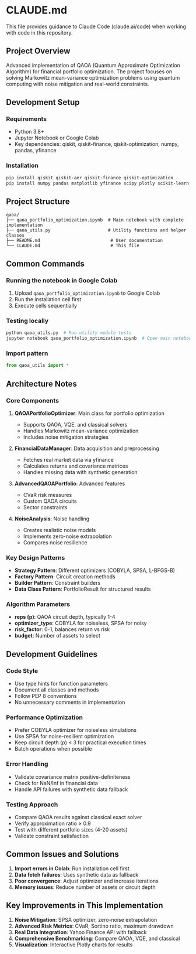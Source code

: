 # CLAUDE.md

This file provides guidance to Claude Code (claude.ai/code) when working with code in this repository.

## Project Overview

Advanced implementation of QAOA (Quantum Approximate Optimization Algorithm) for financial portfolio optimization. The project focuses on solving Markowitz mean-variance optimization problems using quantum computing with noise mitigation and real-world constraints.

## Development Setup

### Requirements
- Python 3.8+
- Jupyter Notebook or Google Colab
- Key dependencies: qiskit, qiskit-finance, qiskit-optimization, numpy, pandas, yfinance

### Installation
```bash
pip install qiskit qiskit-aer qiskit-finance qiskit-optimization
pip install numpy pandas matplotlib yfinance scipy plotly scikit-learn
```

## Project Structure

```
qaoa/
├── qaoa_portfolio_optimization.ipynb  # Main notebook with complete implementation
├── qaoa_utils.py                      # Utility functions and helper classes
├── README.md                           # User documentation
└── CLAUDE.md                           # This file
```

## Common Commands

### Running the notebook in Google Colab
1. Upload `qaoa_portfolio_optimization.ipynb` to Google Colab
2. Run the installation cell first
3. Execute cells sequentially

### Testing locally
```python
python qaoa_utils.py  # Run utility module tests
jupyter notebook qaoa_portfolio_optimization.ipynb  # Open main notebook
```

### Import pattern
```python
from qaoa_utils import *
```

## Architecture Notes

### Core Components

1. **QAOAPortfolioOptimizer**: Main class for portfolio optimization
   - Supports QAOA, VQE, and classical solvers
   - Handles Markowitz mean-variance optimization
   - Includes noise mitigation strategies

2. **FinancialDataManager**: Data acquisition and preprocessing
   - Fetches real market data via yfinance
   - Calculates returns and covariance matrices
   - Handles missing data with synthetic generation

3. **AdvancedQAOAPortfolio**: Advanced features
   - CVaR risk measures
   - Custom QAOA circuits
   - Sector constraints

4. **NoiseAnalysis**: Noise handling
   - Creates realistic noise models
   - Implements zero-noise extrapolation
   - Compares noise resilience

### Key Design Patterns

- **Strategy Pattern**: Different optimizers (COBYLA, SPSA, L-BFGS-B)
- **Factory Pattern**: Circuit creation methods
- **Builder Pattern**: Constraint builders
- **Data Class Pattern**: PortfolioResult for structured results

### Algorithm Parameters

- **reps (p)**: QAOA circuit depth, typically 1-4
- **optimizer_type**: COBYLA for noiseless, SPSA for noisy
- **risk_factor**: 0-1, balances return vs risk
- **budget**: Number of assets to select

## Development Guidelines

### Code Style
- Use type hints for function parameters
- Document all classes and methods
- Follow PEP 8 conventions
- No unnecessary comments in implementation

### Performance Optimization
- Prefer COBYLA optimizer for noiseless simulations
- Use SPSA for noise-resilient optimization
- Keep circuit depth (p) ≤ 3 for practical execution times
- Batch operations when possible

### Error Handling
- Validate covariance matrix positive-definiteness
- Check for NaN/Inf in financial data
- Handle API failures with synthetic data fallback

### Testing Approach
- Compare QAOA results against classical exact solver
- Verify approximation ratio ≥ 0.9
- Test with different portfolio sizes (4-20 assets)
- Validate constraint satisfaction

## Common Issues and Solutions

1. **Import errors in Colab**: Run installation cell first
2. **Data fetch failures**: Uses synthetic data as fallback
3. **Poor convergence**: Adjust optimizer and increase iterations
4. **Memory issues**: Reduce number of assets or circuit depth

## Key Improvements in This Implementation

1. **Noise Mitigation**: SPSA optimizer, zero-noise extrapolation
2. **Advanced Risk Metrics**: CVaR, Sortino ratio, maximum drawdown
3. **Real Data Integration**: Yahoo Finance API with fallback
4. **Comprehensive Benchmarking**: Compare QAOA, VQE, and classical
5. **Visualization**: Interactive Plotly charts for results